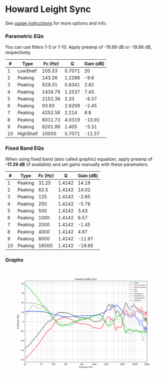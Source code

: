 # Howard Leight Sync
See [usage instructions](https://github.com/jaakkopasanen/AutoEq#usage) for more options and info.

### Parametric EQs
You can use filters 1-5 or 1-10. Apply preamp of -19.89 dB or -19.88 dB, respectively.

|   # | Type      |   Fc (Hz) |      Q |   Gain (dB) |
|-----|-----------|-----------|--------|-------------|
|   1 | LowShelf  |    105.33 | 0.7071 |       20    |
|   2 | Peaking   |    143.26 | 1.2288 |       -9.6  |
|   3 | Peaking   |    829.31 | 0.8341 |        2.82 |
|   4 | Peaking   |   1434.79 | 1.2537 |        7.43 |
|   5 | Peaking   |   2152.38 | 2.33   |       -8.37 |
|   6 | Peaking   |     93.93 | 2.6209 |       -2.45 |
|   7 | Peaking   |   4252.56 | 2.214  |        8.8  |
|   8 | Peaking   |   6011.73 | 4.0319 |      -10.91 |
|   9 | Peaking   |   8201.99 | 1.405  |       -5.31 |
|  10 | HighShelf |  10000    | 0.7071 |      -11.57 |

### Fixed Band EQs
When using fixed band (also called graphic) equalizer, apply preamp of **-17.29 dB** (if available) and set gains manually with these parameters.

|   # | Type    |   Fc (Hz) |      Q |   Gain (dB) |
|-----|---------|-----------|--------|-------------|
|   1 | Peaking |     31.25 | 1.4142 |       14.19 |
|   2 | Peaking |     62.5  | 1.4142 |       14.02 |
|   3 | Peaking |    125    | 1.4142 |       -2.65 |
|   4 | Peaking |    250    | 1.4142 |       -5.78 |
|   5 | Peaking |    500    | 1.4142 |        3.43 |
|   6 | Peaking |   1000    | 1.4142 |        6.57 |
|   7 | Peaking |   2000    | 1.4142 |       -1.45 |
|   8 | Peaking |   4000    | 1.4142 |        4.97 |
|   9 | Peaking |   8000    | 1.4142 |      -11.97 |
|  10 | Peaking |  16000    | 1.4142 |      -19.95 |

### Graphs
![](./Howard%20Leight%20Sync.png)
